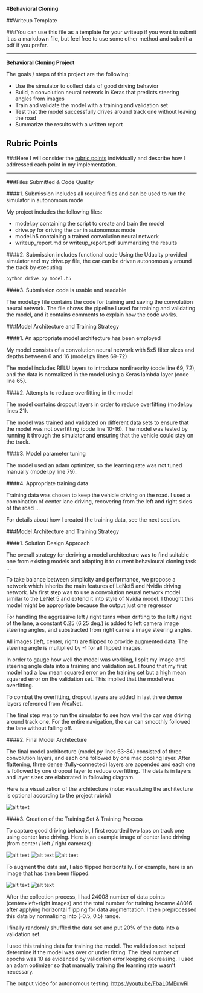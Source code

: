 #**Behavioral Cloning** 

##Writeup Template

###You can use this file as a template for your writeup if you want to submit it as a markdown file, but feel free to use some other method and submit a pdf if you prefer.

---

**Behavioral Cloning Project**

The goals / steps of this project are the following:
* Use the simulator to collect data of good driving behavior
* Build, a convolution neural network in Keras that predicts steering angles from images
* Train and validate the model with a training and validation set
* Test that the model successfully drives around track one without leaving the road
* Summarize the results with a written report


[//]: # (Image References)

[image1]: ./examples/visual.png "Model Visualization"
[image2]: ./examples/center_2017_02_15_21_58_28_965.jpg "center image"
[image3]: ./examples/left_2017_02_15_21_58_28_965.jpg "left image"
[image4]: ./examples/right_2017_02_15_21_58_28_965.jpg "right Image"
[image5]: ./examples/placeholder_small.png "Recovery Image"
[image6]: ./examples/combine_image.jpg "Normal Image"
[image7]: ./examples/combine_flipped_image.png "Flipped Image"

## Rubric Points
###Here I will consider the [rubric points](https://review.udacity.com/#!/rubrics/432/view) individually and describe how I addressed each point in my implementation.  

---
###Files Submitted & Code Quality

####1. Submission includes all required files and can be used to run the simulator in autonomous mode

My project includes the following files:
* model.py containing the script to create and train the model
* drive.py for driving the car in autonomous mode
* model.h5 containing a trained convolution neural network 
* writeup_report.md or writeup_report.pdf summarizing the results

####2. Submission includes functional code
Using the Udacity provided simulator and my drive.py file, the car can be driven autonomously around the track by executing 
```sh
python drive.py model.h5
```

####3. Submission code is usable and readable

The model.py file contains the code for training and saving the convolution neural network. The file shows the pipeline I used for training and validating the model, and it contains comments to explain how the code works.

###Model Architecture and Training Strategy

####1. An appropriate model architecture has been employed

My model consists of a convolution neural network with 5x5 filter sizes and depths between 6 and 16 (model.py lines 69-72) 

The model includes RELU layers to introduce nonlinearity (code line 69, 72), and the data is normalized in the model using a Keras lambda layer (code line 65). 

####2. Attempts to reduce overfitting in the model

The model contains dropout layers in order to reduce overfitting (model.py lines 21). 

The model was trained and validated on different data sets to ensure that the model was not overfitting (code line 10-16). The model was tested by running it through the simulator and ensuring that the vehicle could stay on the track.

####3. Model parameter tuning

The model used an adam optimizer, so the learning rate was not tuned manually (model.py line 79).

####4. Appropriate training data

Training data was chosen to keep the vehicle driving on the road. I used a combination of center lane driving, recovering from the left and right sides of the road ... 

For details about how I created the training data, see the next section. 

###Model Architecture and Training Strategy

####1. Solution Design Approach

The overall strategy for deriving a model architecture was to find suitable one from existing models and adapting it to current behavioural cloning task ...

To take balance between simplicity and performance, we propose a network which inherits the main features of LeNet5 and Nvidia driving network. My first step was to use a convolution neural network model similar to the LeNet 5 and extend it into style of Nvidia model. I thought this model might be appropriate because the output just one regressor

For handling the aggressive left / right turns when drifting to the left / right of the lane, a constant 0.25 (6.25 deg.) is added to left camera image steering angles, and substracted from right camera image steering angles.

All images (left, center, right) are flipped to provide augmented data. The steering angle is multiplied by -1 for all flipped images.

In order to gauge how well the model was working, I split my image and steering angle data into a training and validation set. I found that my first model had a low mean squared error on the training set but a high mean squared error on the validation set. This implied that the model was overfitting. 

To combat the overfitting, dropout layers are added in last three dense layers referened from AlexNet.

The final step was to run the simulator to see how well the car was driving around track one. For the entire navigation, the car can smoothly followed the lane without falling off.

####2. Final Model Architecture

The final model architecture (model.py lines 63-84) consisted of three convolution layers, and each one followed by one mac pooling layer. After flattening, three dense (fully-connected) layers are appended and each one is followed by one dropout layer to reduce overfitting. The details in layers and layer sizes are elaborated in following diagram.

Here is a visualization of the architecture (note: visualizing the architecture is optional according to the project rubric)

![alt text][image1]

####3. Creation of the Training Set & Training Process

To capture good driving behavior, I first recorded two laps on track one using center lane driving. Here is an example image of center lane driving (from center / left / right cameras):

![alt text][image2]
![alt text][image3]
![alt text][image4]



To augment the data sat, I also flipped horizontally. For example, here is an image that has then been flipped:

![alt text][image6]
![alt text][image7]


After the collection process, I had 24008 number of data points (center+left+right images) and the total number for training became 48016 after applying horizontal flipping for data augmentation. I then preprocessed this data by normalizing into (-0.5, 0.5) range.


I finally randomly shuffled the data set and put 20% of the data into a validation set. 

I used this training data for training the model. The validation set helped determine if the model was over or under fitting. The ideal number of epochs was 10 as evidenced by validation error keeping decreasing. I used an adam optimizer so that manually training the learning rate wasn't necessary.


The output video for autonomous testing: https://youtu.be/FbaL0MEuwRI